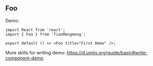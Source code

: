 
## Foo

Demo:

```tsx
import React from 'react';
import { Foo } from 'TianMengmeng';

export default () => <Foo title="First Demo" />;
```

More skills for writing demo: https://d.umijs.org/guide/basic#write-component-demo
